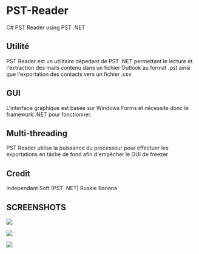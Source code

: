 # PST-Reader
C# PST Reader using PST .NET

## Utilité
PST Reader est un utilitaire dépedant de PST .NET permettant le lecture et l'extraction des mails contenu dans un fichier Outlook au format .pst ainsi que l'exportation des contacts vers un fichier .csv

## GUI
L'interface graphique est basée sur Windows Forms et nécessite donc le framework .NET pour fonctionner.

## Multi-threading
PST Reader utilise la puissance du processeur pour effectuer les exportations en tâche de fond afin d'empêcher le GUI de freezer

## Credit
Independant Soft (PST .NET)
Ruskie Banana


## SCREENSHOTS
![](http://i.imgur.com/j5pnAzK.png)

![](http://i.imgur.com/08gYaxU.png)

![](http://i.imgur.com/jDJp0mO.png)
